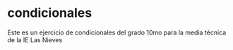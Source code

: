 # condicionales
Este  es un ejercicio de condicionales del grado 10mo para  la media técnica de la IE Las Nieves
